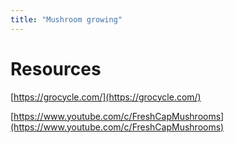 ```yaml
---
title: "Mushroom growing"
---
```


# Resources

[https://grocycle.com/](https://grocycle.com/)

[https://www.youtube.com/c/FreshCapMushrooms](https://www.youtube.com/c/FreshCapMushrooms)